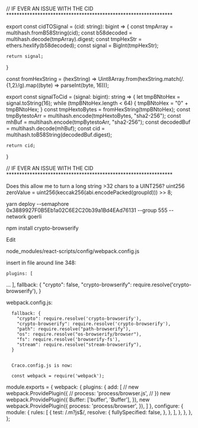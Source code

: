 // IF EVER AN ISSUE WITH THE CID ****************************************************************

export const cidTOSignal = (cid: string): bigint => {
    const tmpArray = multihash.fromB58String(cid);
    const b58decoded = multihash.decode(tmpArray).digest;
    const tmpHexStr = ethers.hexlify(b58decoded);
    const signal = BigInt(tmpHexStr);

    return signal;
}

const fromHexString = (hexString) =>
  Uint8Array.from(hexString.match(/.{1,2}/g).map((byte) => parseInt(byte, 16)));

export const signalToCid = (signal: bigint): string => {
    let tmpBNtoHex = signal.toString(16);
    while (tmpBNtoHex.length < 64) {
        tmpBNtoHex = "0" + tmpBNtoHex;
    }
    const tmpHextoBytes = fromHexString(tmpBNtoHex);
    const tmpBytestoArr = multihash.encode(tmpHextoBytes, "sha2-256");
    const mhBuf = multihash.encode(tmpBytestoArr, "sha2-256");
    const decodedBuf = multihash.decode(mhBuf);
    const cid = multihash.toB58String(decodedBuf.digest);

    return cid;
}

// IF EVER AN ISSUE WITH THE CID ****************************************************************








Does this allow me to turn a long string >32 chars to a UINT256?
        uint256 zeroValue = uint256(keccak256(abi.encodePacked(groupId))) >> 8;
        

yarn deploy --semaphore 0x3889927F0B5Eb1a02C6E2C20b39a1Bd4EAd76131 --group 555 --network goerli



npm install crypto-browserify


Edit

node_modules/react-scripts/config/webpack.config.js

insert in file around line 348:

    plugins: [
...
      ],
      fallback: {
        "crypto": false,
        "crypto-browserify": require.resolve('crypto-browserify'),
      }

webpack.config.js:

      fallback: {
        "crypto": require.resolve('crypto-browserify'),
        "crypto-browserify": require.resolve('crypto-browserify'),
        "path": require.resolve("path-browserify"),
        "os": require.resolve("os-browserify/browser"),
        "fs": require.resolve('browserify-fs'),
        "stream": require.resolve("stream-browserify"),
      }


      Craco.config.js is now:

      const webpack = require('webpack');

module.exports = {
    webpack: {
        plugins: {
            add: [
                // new webpack.ProvidePlugin({
                //     process: 'process/browser.js',
                // })
                new webpack.ProvidePlugin({
                    Buffer: ['buffer', 'Buffer'],
                }),
                new webpack.ProvidePlugin({
                    process: 'process/browser',
                }),
            ]
        },
        configure: {
            module: {
                rules: [
                    {
                        test: /\.m?js$/,
                        resolve: {
                            fullySpecified: false,
                        },
                    },
                ],
            },
        },
    },
};